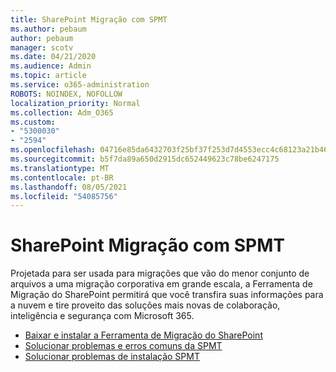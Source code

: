```yaml
---
title: SharePoint Migração com SPMT
ms.author: pebaum
author: pebaum
manager: scotv
ms.date: 04/21/2020
ms.audience: Admin
ms.topic: article
ms.service: o365-administration
ROBOTS: NOINDEX, NOFOLLOW
localization_priority: Normal
ms.collection: Adm_O365
ms.custom:
- "5300030"
- "2594"
ms.openlocfilehash: 04716e85da6432703f25bf37f253d7d4553ecc4c68123a21b46fbb4501bccf2d
ms.sourcegitcommit: b5f7da89a650d2915dc652449623c78be6247175
ms.translationtype: MT
ms.contentlocale: pt-BR
ms.lasthandoff: 08/05/2021
ms.locfileid: "54085756"
---
```

# <a name="sharepoint-migration-with-spmt"></a>SharePoint Migração com SPMT

Projetada para ser usada para migrações que vão do menor conjunto de arquivos a uma migração corporativa em grande escala, a Ferramenta de Migração do SharePoint permitirá que você transfira suas informações para a nuvem e tire proveito das soluções mais novas de colaboração, inteligência e segurança com Microsoft 365.

- [Baixar e instalar a Ferramenta de Migração do SharePoint](https://docs.microsoft.com/sharepointmigration/introducing-the-sharepoint-migration-tool)
- [Solucionar problemas e erros comuns da SPMT](https://docs.microsoft.com/sharepointmigration/troubleshooting-common-spmt-issues)
- [Solucionar problemas de instalação SPMT](https://docs.microsoft.com/sharepointmigration/spmt-install-issues#troubleshooting-spmt-installation-issues)
